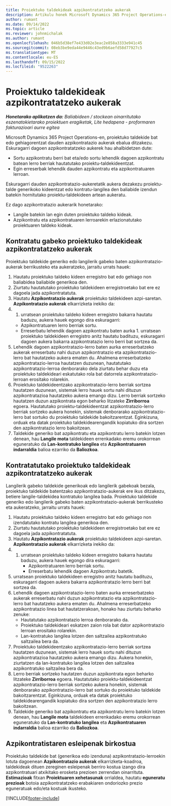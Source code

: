 ```yaml
---
title: Proiektuko taldekideak azpikontratatzeko aukerak
description: Artikulu honek Microsoft Dynamics 365 Project Operations-en proiektuko taldekideentzako azpikontratazio aukerak azaltzen ditu.
author: rumant
ms.date: 09/14/2022
ms.topic: article
ms.reviewer: johnmichalak
ms.author: rumant
ms.openlocfilehash: 046b5d38ef7e433d02e3eac2e858a3333e941c45
ms.sourcegitcommit: 08eb3be9eda44e9446c43ed9b6aefd58d77927c5
ms.translationtype: MT
ms.contentlocale: eu-ES
ms.lasthandoff: 09/15/2022
ms.locfileid: "9522263"
---
```

# <a name="subcontracting-options-for-project-team-members"></a>Proiektuko taldekideak azpikontratatzeko aukerak

_**Honetarako aplikatzen da:** Baliabideen / stockean oinarritutako eszenatokietarako proiektuen eragiketak, Lite hedapena - proformaren fakturazioari aurre egitea_

Microsoft Dynamics 365 Project Operations-en, proiektuko taldekide bat edo gehiagorentzat dauden azpikontratazio aukerak ebalua ditzakezu. Eskuragarri dagoen azpikontratatzeko aukerek hau ahalbidetzen dute:

- Sortu azpikontratu berri bat eta/edo sortu lehendik dagoen azpikontratu batean lerro berriak hautatutako proiektu-taldekideentzat. 
- Egin erreserbak lehendik dauden azpikontratu eta azpikontratuaren lerroan. 

Eskuragarri dauden azpikontratazio-aukeretatik aukera dezakezu proiektu-talde generikoko kideentzat edo kontratu-langilea den baliabide izendun batekin hornitutako proiektu-taldekideen artean aukeratu. 

Ez dago azpikontratazio aukerarik honetarako:

- Langile batekin lan egin duten proiektuko taldeko kideak. 
- Azpikontratu eta azpikontratuaren lerroarekin erlazionatutako proiektuaren taldeko kideak. 

## <a name="subcontracting-an-unstaffed-project-team-member"></a>Kontratatu gabeko proiektuko taldekideak azpikontratatzeko aukerak

Proiektuko taldekide generiko edo langilerik gabeko baten azpikontratazio-aukerak berrikusteko eta aukeratzeko, jarraitu urrats hauek:

1. Hautatu proiektuko taldeko kideen erregistro bat edo gehiago non baliabidea baliabide generikoa den.
2. Ziurtatu hautatutako proiektuko taldekideen erregistroetako bat ere ez dagoela jada azpikontratatuta. 
3. Hautatu **Azpikontratazio aukerak** proiektuko taldekideen azpi-saretan. **Azpikontratazio aukerak** elkarrizketa irekiko da: 
4. 1. urratsean proiektuko taldeko kideen erregistro bakarra hautatu baduzu, aukera hauek egongo dira eskuragarri:
    - Azpikontratuaren lerro berriak sortu. 
    - Erreserbatu lehendik dagoen azpikontratu baten aurka 1. urratsean proiektuko taldekideen erregistro anitz hautatu badituzu, eskuragarri dagoen aukera bakarra azpikontratazio lerro berri bat sortzea da.
5. Lehendik dagoen azpikontratazio-lerro baten aurka erreserbatzeko aukerak erreserbatu nahi duzun azpikontratazio eta azpikontratazio-lerro bat hautatzeko aukera ematen du. Ahalmena erreserbatzeko azpikontratazio-lerroa hautatzen duzunean, hautatutako azpikontratazio-lerroa denborarako dela ziurtatu behar duzu eta proiektuko taldekideari eskatutako rola bat datorrela azpikontratazio-lerroan erositako rolarekin.
6. Proiektuko taldekideentzako azpikontratazio-lerro berriak sortzea hautatzen duzunean, sistemak lerro hauek sortu nahi dituzun azpikontratazioa hautatzeko aukera emango dizu. Lerro berriak sortzeko hautatzen duzun azpikontrata egon beharko litzateke **Zirriborroa** egoera. Hautatutako proiektu-taldekideentzat azpikontratazio-lerro berriak sortzeko aukera honekin, sistemak denborarako azpikontratazio-lerro bat sortuko du proiektuko taldekide bakoitzarentzat. Eginkizuna, orduak eta datak proiektuko taldekidearengandik kopiatuko dira sortzen den azpikontratazio lerro bakoitzean. 
7. Taldekide generiko bat azpikontratu eta azpikontratu lerro batekin lotzen denean, hau **Langile mota** taldekideen errenkadako eremu orokorrean eguneratuko da **Lan-kontratuko langilea** eta **Azpikontratuaren indarraldia** balioa ezarriko da **Baliozkoa**.

## <a name="subcontracting-a-staffed-project-team-member"></a>Kontratatutako proiektuko taldekideak azpikontratatzeko aukerak

Langilerik gabeko taldekide generikoak edo langilerik gabekoak bezala, proiektuko taldekide batentzako azpikontratazio-aukerak ere ikus ditzakezu, betiere langile-taldekidea kontratuko langilea bada. Proiektuko taldekide generiko edo langilerik gabeko baten azpikontratazio-aukerak berrikusteko eta aukeratzeko, jarraitu urrats hauek:

1. Hautatu proiektuko taldeko kideen erregistro bat edo gehiago non izendatutako kontratu langilea generikoa den.
2. Ziurtatu hautatutako proiektuko taldekideen erregistroetako bat ere ez dagoela jada azpikontratatuta. 
3. Hautatu **Azpikontratazio aukerak** proiektuko taldekideen azpi-saretan. **Azpikontratazio aukerak** elkarrizketa irekiko da: 
4. 1. urratsean proiektuko taldeko kideen erregistro bakarra hautatu baduzu, aukera hauek egongo dira eskuragarri:
      - Azpikontratuaren lerro berriak sortu.
      - Erreserbatu lehendik dagoen Azpikontratu batetik.
  1. urratsean proiektuko taldekideen erregistro anitz hautatu badituzu, eskuragarri dagoen aukera bakarra azpikontratazio lerro berri bat sortzea da.
5. Lehendik dagoen azpikontratazio-lerro baten aurka erreserbatzeko aukerak erreserbatu nahi duzun azpikontratazio eta azpikontratazio-lerro bat hautatzeko aukera ematen du. Ahalmena erreserbatzeko azpikontratazio linea bat hautatzerakoan, honako hau ziurtatu beharko zenuke:
      - Hautatutako azpikontratazio lerroa denborarako da. 
      - Proiektuko taldekideari eskatzen zaion rola bat dator azpikontratazio lerroan erositako rolarekin. 
      - Lan-kontratuko langilea lotzen den saltzailea azpikontratuko saltzailea bera da.
6. Proiektuko taldekideentzako azpikontratazio-lerro berriak sortzea hautatzen duzunean, sistemak lerro hauek sortu nahi dituzun azpikontratazioa hautatzeko aukera emango dizu. Aukera honekin, ziurtatzen da lan-kontratuko langilea lotzen den saltzailea azpikontratuko saltzailea bera da. 
7. Lerro berriak sortzeko hautatzen duzun azpikontrata egon beharko litzateke **Zirriborroa** egoera. Hautatutako proiektu-taldekideentzat azpikontratazio-lerro berriak sortzeko aukera honekin, sistemak denborarako azpikontratazio-lerro bat sortuko du proiektuko taldekide bakoitzarentzat. Eginkizuna, orduak eta datak proiektuko taldekidearengandik kopiatuko dira sortzen den azpikontratazio lerro bakoitzean.  
8. Taldekide generiko bat azpikontratu eta azpikontratu lerro batekin lotzen denean, hau **Langile mota** taldekideen errenkadako eremu orokorrean eguneratuko da **Lan-kontratuko langilea** eta **Azpikontratuaren indarraldia** balioa ezarriko da **Baliozkoa**.

## <a name="re-costing-subcontractor-assignments"></a>Azpikontratistaren esleipenak birkostua

Proiektuko taldekide bat (generikoa edo izenduna) azpikontratazio-lerroekin lotuta dagoenean **Azpikontratazio aukerak** elkarrizketa-koadroa, taldekideak dituen zereginen esleipenak berriro kostua izango dira azpikontratuari atxikitako erosketa prezioen zerrendan oinarrituta. **Estimazioak** fitxan **Proiektuaren xehetasunak** orrialdea, hautatu **eguneratu prezioak** botoia azpikontratatzeko erabakiaren ondoriozko prezio eguneratuak edo/eta kostuak ikusteko.

[!INCLUDE[footer-include](../../includes/footer-banner.md)]
